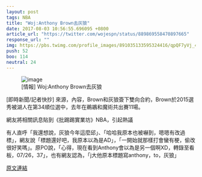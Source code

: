 ```yaml
---
layout: post
tags: NBA
title: "Woj:Anthony Brown去灰狼"
date: 2017-08-03 10:56:55.696095 +0800
article_url: "https://twitter.com/wojespn/status/889869558470897665"
response_url: ""
img: https://pbs.twimg.com/profile_images/891035133595324416/qpQF7yVj_400x400.jpg
push: 52
boo: 114
neutral: 24
---
```


<figure>
<img src="https://pbs.twimg.com/profile_images/891035133595324416/qpQF7yVj_400x400.jpg" alt="image">
<figcaption>
[情報] Woj:Anthony Brown去灰狼
</figcaption>
</figure>



[即時新聞/記者快抄] 來源，內容，Brown和灰狼簽下雙向合約，Brown於2015選秀被湖人在第34順位選中，去年在鵜鶘和魔術共出賽11場。

網友將相關訊息貼到《批踢踢實業坊》NBA，引起熱議

有人直呼「我還想說，灰狼今年這麼邱」、「哈哈我原本也被嚇到，嗯嗯有改過標」，網友說「標題還好吧，我原本以為是AD」，「一開始就那樣打會蠻有梗，偷改很好笑嗎」。原PO說，「心得，現在看到Anthony會以為是另一個啊XD，轉錄至看板，07/26，37」，也有網友認為，「j大他原本標題寫anthony，to，灰狼」

<a href = "https://www.ptt.cc/bbs/NBA/M.1501000318.A.609.html">原文連結</a>

